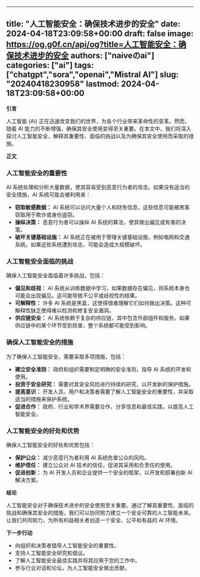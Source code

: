 
---
title: "人工智能安全：确保技术进步的安全"
date: 2024-04-18T23:09:58+00:00
draft: false
image: https://og.g0f.cn/api/og?title=人工智能安全：确保技术进步的安全
authors: ["naiveのai"]
categories: ["ai"]
tags: ["chatgpt","sora","openai","Mistral AI"]
slug: "20240418230958"
lastmod: 2024-04-18T23:09:58+00:00
---
**引言**

人工智能 (AI) 正在迅速改变我们的世界，为各个行业带来革命性的变革。然而，随着 AI 能力的不断增强，确保其安全使用变得至关重要。在本文中，我们将深入探讨人工智能安全，解释其重要性、面临的挑战以及为确保其安全使用而采取的措施。

**正文**

### 人工智能安全的重要性

AI 系统处理和分析大量数据，使其容易受到恶意行为者的攻击。如果没有适当的安全措施，AI 系统可能会被利用来：

- **窃取敏感数据：** AI 系统可以访问大量个人和财务信息，这些信息可能被黑客窃取用于欺诈或身份盗窃。
- **操纵决策：** 恶意行为者可以操纵 AI 系统的算法，使其做出偏见或有害的决策。
- **破坏关键基础设施：** AI 系统正在被用于管理关键基础设施，例如电网和交通系统。如果这些系统遭到攻击，可能会造成大规模破坏。

### 人工智能安全面临的挑战

确保人工智能安全面临着许多挑战，包括：

- **偏见和歧视：** AI 系统从训练数据中学习，如果数据存在偏见，则系统本身也可能会出现偏见。这可能导致不公平或歧视性的结果。
- **可解释性：** 许多 AI 系统是黑盒，这使得很难理解它们如何做出决策。这种可解释性缺乏使得难以检测和修复安全漏洞。
- **供应链安全：** AI 系统依赖于复杂的供应链，其中包含外部组件和服务。如果供应链中的某个环节受到损害，整个系统都可能受到影响。

### 确保人工智能安全的措施

为了确保人工智能安全，需要采取多项措施，包括：

- **建立安全准则：** 政府和组织需要制定明确的安全准则，指导 AI 系统的开发和使用。
- **投资于安全研究：** 需要对其安全风险进行持续的研究，以开发新的保护措施。
- **提高意识：** 开发人员、用户和决策者需要了解人工智能安全的重要性，并采取适当的措施来保护系统。
- **促进合作：** 政府、行业和学术界需要合作，分享信息和最佳实践，以提高人工智能安全。

### 人工智能安全的好处和优势

确保人工智能安全的好处和优势包括：

- **保护公众：** 减少恶意行为者利用 AI 系统危害公众的风险。
- **维护信任：** 建立公众对 AI 技术的信任，促进其采用和负责任的使用。
- **促进创新：** 为 AI 开发人员和企业提供一个安全的框架，以开发和部署创新 AI 解决方案。

**结论**

人工智能安全对于确保技术进步的安全使用至关重要。通过了解其重要性、面临的挑战和确保其安全的措施，我们可以协同努力建立一个安全可靠的人工智能未来。让我们共同努力，为所有利益相关者创造一个安全、公平和有益的 AI 环境。

**下一步行动**

- 向组织和决策者倡导人工智能安全的重要性。
- 支持人工智能安全研究和倡议。
- 了解人工智能安全最佳实践并将其应用于您的工作中。
- 参与行业对话和论坛，为人工智能安全做出贡献。